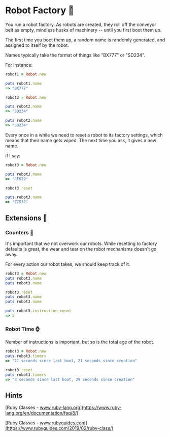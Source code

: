 # Robot Factory 🤖

You run a robot factory. As robots are created, they roll off the conveyor belt as empty, mindless husks of machinery -- until you first boot them up.

The first time you boot them up, a random name is randomly generated, and assigned to itself by the robot.

Names typically take the format of things like "BX777" or "SD234".

For instance:
```rb
robot1 = Robot.new

puts robot1.name
=> "BX777"

robot2 = Robot.new

puts robot2.name
=> "SD234"

puts robot2.name
=> "SD234"
```

Every once in a while we need to reset a robot to its factory settings, which means that their name gets wiped. The next time you ask, it gives a new name.

if I say:
```rb
robot3 = Robot.new

puts robot3.name
=> "RF629"

robot3.reset

puts robot3.name
=> "ZC532"
```
## Extensions 🧯

### Counters 🔢
It's important that we not overwork our robots. While resetting to factory defaults is great, the wear and tear on the robot mechanisms doesn't go away.

For every action our robot takes, we should keep track of it.

```rb
robot3 = Robot.new
puts robot3.name
puts robot3.name

robot3.reset
puts robot3.name
puts robot3.name

puts robot3.instruction_count
=> 5
```

### Robot Time ⌚️
Number of instructions is important, but so is the total age of the robot.
```rb
robot3 = Robot.new
puts robot3.timers
=> "21 seconds since last boot, 21 seconds since creation"

robot3.reset
puts robot3.timers
=> "8 seconds since last boot, 29 seconds since creation"
```

## Hints
[Ruby Classes - www.ruby-lang.org](https://www.ruby-lang.org/en/documentation/faq/8/)

[Ruby Classes - www.rubyguides.com](https://www.rubyguides.com/2019/02/ruby-class/)